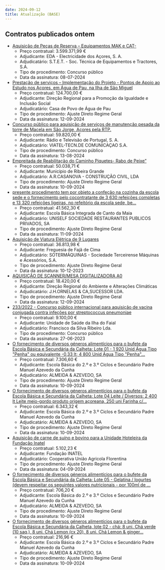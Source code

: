 ```yaml
---
date: 2024-09-12
title: Atualização (BASE)
---
```

## Contratos publicados ontem

* [Aquisição de Peças de Reserva – Equipamentos MAK e CAT-](https://www.base.gov.pt/Base4/pt/detalhe/?type=contratos&id=10916924)
  * Preço contratual: 3.599.371,99 €
  * Adjudicante: EDA - Electricidade dos Açores, S. A.
  * Adjudicatário: S.T.E.T. - Soc. Técnica de Equipamentos e Tractores, S.A.
  * Tipo de procedimento: Concurso público
  * Data da assinatura: 08-07-2024
* [Prestação de serviços – Implementação do Projeto - Pontos de Apoio ao Estudo nos Açores, em Água de Pau, na Ilha de São Miguel](https://www.base.gov.pt/Base4/pt/detalhe/?type=contratos&id=10917376)
  * Preço contratual: 124.700,00 €
  * Adjudicante: Direção Regional para a Promoção da Igualdade e Inclusão Social
  * Adjudicatário: Casa de Povo de Água de Pau
  * Tipo de procedimento: Ajuste Direto Regime Geral
  * Data da assinatura: 12-09-2024
* [Concurso público para aquisição de serviços de manutenção pesada da torre de Macela em São Jorge, Açores pela RTP.](https://www.base.gov.pt/Base4/pt/detalhe/?type=contratos&id=10917394)
  * Preço contratual: 59.820,00 €
  * Adjudicante: Rádio e Televisão de Portugal, S. A.
  * Adjudicatário: VIATEL-TECN.DE COMUNICAÇAO S.A.
  * Tipo de procedimento: Concurso público
  * Data da assinatura: 13-08-2024
* [Empreitada de Reabilitação do Caminho Piquetes- Rabo de Peixe”](https://www.base.gov.pt/Base4/pt/detalhe/?type=contratos&id=10916858)
  * Preço contratual: 50.038,71 €
  * Adjudicante: Município de Ribeira Grande
  * Adjudicatário: A.R.CASANOVA - CONSTRUÇÃO CIVIL, LDA
  * Tipo de procedimento: Ajuste Direto Regime Geral
  * Data da assinatura: 10-09-2024
* [presente procedimento tem por objeto a confeção na cozinha da escola sede e o fornecimento pelo cocontratante de 3 630 refeições completas e 13 320 refeições ligeiras, no refeitório da escola sede, be...](https://www.base.gov.pt/Base4/pt/detalhe/?type=contratos&id=10917163)
  * Preço contratual: 41.562,30 €
  * Adjudicante: Escola Básica Integrada de Canto da Maia
  * Adjudicatário: UNISELF SOCIEDADE RESTAURANTES PUBLICOS PRIVADOS, SA
  * Tipo de procedimento: Ajuste Direto Regime Geral
  * Data da assinatura: 11-09-2024
* [Aquisição de Viatura Elétrica de 9 Lugares](https://www.base.gov.pt/Base4/pt/detalhe/?type=contratos&id=10916314)
  * Preço contratual: 36.813,98 €
  * Adjudicante: Freguesia de Fajã de Cima
  * Adjudicatário: SOTERMÁQUINAS - Sociedade Terceirense Máquinas e Acessórios, S.A.
  * Tipo de procedimento: Ajuste Direto Regime Geral
  * Data da assinatura: 10-12-2023
* [AQUISIÇÃO DE SCANNER/MESA DIGITALIZADORA A0](https://www.base.gov.pt/Base4/pt/detalhe/?type=contratos&id=10917327)
  * Preço contratual: 18.420,00 €
  * Adjudicante: Direção Regional do Ambiente e Alterações Climáticas
  * Adjudicatário: J.H.ORNELAS & CA,SUCESSOR LDA.
  * Tipo de procedimento: Ajuste Direto Regime Geral
  * Data da assinatura: 12-09-2024
* [233/2022 - Concurso público internacional para aquisição de vacina conjugada contra infeções por streptococcus pneumoniae](https://www.base.gov.pt/Base4/pt/detalhe/?type=contratos&id=10917236)
  * Preço contratual: 9.100,00 €
  * Adjudicante: Unidade de Saúde da Ilha do Faial
  * Adjudicatário: Francisco da Silva Ribeiro Lda.
  * Tipo de procedimento: Concurso público
  * Data da assinatura: 27-06-2023
* [O fornecimento de diversos géneros alimentícios para o bufete da Escola Básica e Secundária da Calheta: 
Lote 01 - 1 920 Unid  Água Tipo "Penha" ou equivalente -0,33 lt; 
4 800 Unid  Água Tipo "Penha"...](https://www.base.gov.pt/Base4/pt/detalhe/?type=contratos&id=10917484)
  * Preço contratual: 7.306,60 €
  * Adjudicante: Escola Básica do 2.º e 3.º Ciclos e Secundário Padre Manuel Azevedo da Cunha
  * Adjudicatário: ALMEIDA & AZEVEDO, SA
  * Tipo de procedimento: Ajuste Direto Regime Geral
  * Data da assinatura: 10-09-2024
* [O fornecimento de diversos géneros alimentícios para o bufete da Escola Básica e Secundária da Calheta: Lote 04 Leite / Diversos: 
2 400 lt Leite meio-gordo produto origem açoreana,
250 uni Farinha c/...](https://www.base.gov.pt/Base4/pt/detalhe/?type=contratos&id=10917554)
  * Preço contratual: 6.343,32 €
  * Adjudicante: Escola Básica do 2.º e 3.º Ciclos e Secundário Padre Manuel Azevedo da Cunha
  * Adjudicatário: ALMEIDA & AZEVEDO, SA
  * Tipo de procedimento: Ajuste Direto Regime Geral
  * Data da assinatura: 10-09-2024
* [Aquisição de carne de suíno e bovino para a Unidade Hoteleira da Fundação Inatel](https://www.base.gov.pt/Base4/pt/detalhe/?type=contratos&id=10916771)
  * Preço contratual: 5.102,23 €
  * Adjudicante: Fundação INATEL
  * Adjudicatário: Cooperativa União Agricola Florentina
  * Tipo de procedimento: Ajuste Direto Regime Geral
  * Data da assinatura: 04-09-2024
* [O fornecimento de diversos géneros alimentícios para o bufete da Escola Básica e Secundária da Calheta: Lote 05 - Gelatina / Iogurtes (devem respeitar os seguintes valores nutricionais - por 100ml de ...](https://www.base.gov.pt/Base4/pt/detalhe/?type=contratos&id=10917592)
  * Preço contratual: 706,20 €
  * Adjudicante: Escola Básica do 2.º e 3.º Ciclos e Secundário Padre Manuel Azevedo da Cunha
  * Adjudicatário: ALMEIDA & AZEVEDO, SA
  * Tipo de procedimento: Ajuste Direto Regime Geral
  * Data da assinatura: 10-09-2024
* [O fornecimento de diversos géneros alimentícios para o bufete da Escola Básica e Secundária da Calheta, lote 02 - chá:
8 uni. Chá verde (10 saq.), 
8 uni. Chá Lemon (cx 20), 
8 uni. Chá Lemon & ginger...](https://www.base.gov.pt/Base4/pt/detalhe/?type=contratos&id=10917526)
  * Preço contratual: 216,96 €
  * Adjudicante: Escola Básica do 2.º e 3.º Ciclos e Secundário Padre Manuel Azevedo da Cunha
  * Adjudicatário: ALMEIDA & AZEVEDO, SA
  * Tipo de procedimento: Ajuste Direto Regime Geral
  * Data da assinatura: 10-09-2024

